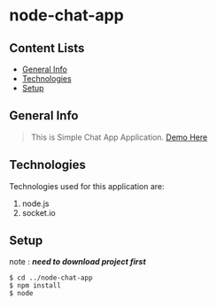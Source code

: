 # node-chat-app

## Content Lists
- [General Info](##general-info)
- [Technologies](##technologies)
- [Setup](##setup)

## General Info
> This is Simple Chat App Application. [Demo Here](https://chat-app-jad.herokuapp.com/)

## Technologies
Technologies used for this application are:
  1. node.js
  2. socket.io

## Setup
 note : ***need to download project first***
```
$ cd ../node-chat-app
$ npm install
$ node 
```
